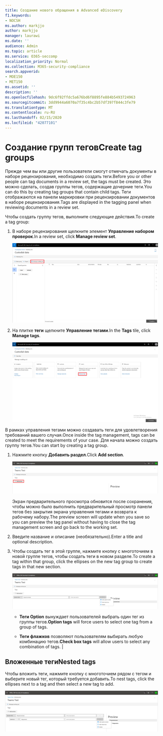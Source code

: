 ```yaml
---
title: Создание нового обращения в Advanced eDiscovery
f1.keywords:
- NOCSH
ms.author: markjjo
author: markjjo
manager: laurawi
ms.date: ''
audience: Admin
ms.topic: article
ms.service: O365-seccomp
localization_priority: Normal
ms.collection: M365-security-compliance
search.appverid:
- MOE150
- MET150
ms.assetid: ''
description: ''
ms.openlocfilehash: 9dc6f92ffdc5a676bd6f8895fe884b5493724963
ms.sourcegitcommit: 3dd9944a6070a7f35c4bc2b57df397f844c3fe79
ms.translationtype: MT
ms.contentlocale: ru-RU
ms.lasthandoff: 02/15/2020
ms.locfileid: "42077101"
---
```

# <a name="create-tag-groups"></a><span data-ttu-id="963de-102">Создание групп тегов</span><span class="sxs-lookup"><span data-stu-id="963de-102">Create tag groups</span></span>

<span data-ttu-id="963de-103">Прежде чем вы или другие пользователи смогут отмечать документы в наборе рецензирования, необходимо создать теги.</span><span class="sxs-lookup"><span data-stu-id="963de-103">Before you or other people can tag documents in a review set, the tags must be created.</span></span> <span data-ttu-id="963de-104">Это можно сделать, создав группы тегов, содержащие дочерние теги.</span><span class="sxs-lookup"><span data-stu-id="963de-104">You can do this by creating tag groups that contain child tags.</span></span> <span data-ttu-id="963de-105">Теги отображаются на панели маркировки при рецензировании документов в наборе рецензирования.</span><span class="sxs-lookup"><span data-stu-id="963de-105">Tags are displayed in the tagging panel when reviewing documents in a review set.</span></span>

<span data-ttu-id="963de-106">Чтобы создать группу тегов, выполните следующие действия.</span><span class="sxs-lookup"><span data-stu-id="963de-106">To create a tag group:</span></span>

1.  <span data-ttu-id="963de-107">В наборе рецензирования щелкните элемент **Управление набором проверок**.</span><span class="sxs-lookup"><span data-stu-id="963de-107">In a review set, click **Manage review set**.</span></span>

    ![Щелкните Управление набором проверок](../media/ED-managews.png)

2.  <span data-ttu-id="963de-109">На плитке **теги** щелкните **Управление тегами**.</span><span class="sxs-lookup"><span data-stu-id="963de-109">In the **Tags** tile, click **Manage tags**.</span></span>

    ![Щелкните Управление тегами на плитке тегов](../media/ED-managetags.png)

<span data-ttu-id="963de-111">В рамках управления тегами можно создавать теги для удовлетворения требований вашего случая.</span><span class="sxs-lookup"><span data-stu-id="963de-111">Once inside the tag management, tags can be created to meet the requirements of your case.</span></span> <span data-ttu-id="963de-112">Для начала можно создать группу тегов.</span><span class="sxs-lookup"><span data-stu-id="963de-112">You can start by creating a tag group.</span></span>

1.  <span data-ttu-id="963de-113">Нажмите кнопку **Добавить раздел**.</span><span class="sxs-lookup"><span data-stu-id="963de-113">Click **Add section**.</span></span>

    ![Добавление группы тегов](../media/ED-addtagsection.png)

    <span data-ttu-id="963de-115">Экран предварительного просмотра обновится после сохранения, чтобы можно было выполнить предварительный просмотр панели тегов без закрытия экрана управления тегами и возврата к рабочему набору.</span><span class="sxs-lookup"><span data-stu-id="963de-115">The preview screen will update when you save so you can preview the tag panel without having to close the tag management screen and go back to the working set.</span></span>

2. <span data-ttu-id="963de-116">Введите название и описание (необязательно).</span><span class="sxs-lookup"><span data-stu-id="963de-116">Enter a title and optional description.</span></span> 

3. <span data-ttu-id="963de-117">Чтобы создать тег в этой группе, нажмите кнопку с многоточием в новой группе тегов, чтобы создать теги в новом разделе.</span><span class="sxs-lookup"><span data-stu-id="963de-117">To create a tag within that group, click the ellipses on the new tag group to create tags in that new section.</span></span>
    
    ![Создание тегов в группе тегов](../media/ED-createtag.png)

   - <span data-ttu-id="963de-119">**Теги Option** вынуждает пользователей выбрать один тег из группы тегов.</span><span class="sxs-lookup"><span data-stu-id="963de-119">**Option tags** will force users to select one tag from a group of tags.</span></span>
   
   - <span data-ttu-id="963de-120">**Теги флажков** позволяют пользователям выбирать любую комбинацию тегов.</span><span class="sxs-lookup"><span data-stu-id="963de-120">**Check box tags** will allow users to select any combination of tags.</span></span> |

## <a name="nested-tags"></a><span data-ttu-id="963de-121">Вложенные теги</span><span class="sxs-lookup"><span data-stu-id="963de-121">Nested tags</span></span>

<span data-ttu-id="963de-122">Чтобы вложить теги, нажмите кнопку с многоточием рядом с тегом и выберите новый тег, который требуется добавить.</span><span class="sxs-lookup"><span data-stu-id="963de-122">To nest tags, click the ellipses next to a tag and then select a new tag to add.</span></span>

![Вложенные теги](../media/ED-tagnesting.png)

